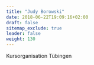 ```yaml
---
title: "Judy Borowski"
date: 2018-06-22T19:09:16+02:00
draft: false
sitemap_exclude: true
leader: false
weight: 130
---
```


Kursorganisation Tübingen
